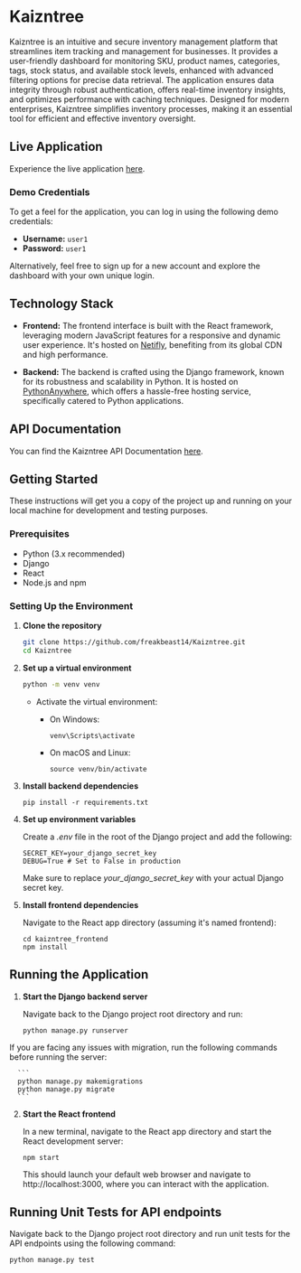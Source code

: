 # Kaizntree

Kaizntree is an intuitive and secure inventory management platform that streamlines item tracking and management for businesses. It provides a user-friendly dashboard for monitoring SKU, product names, categories, tags, stock status, and available stock levels, enhanced with advanced filtering options for precise data retrieval. The application ensures data integrity through robust authentication, offers real-time inventory insights, and optimizes performance with caching techniques. Designed for modern enterprises, Kaizntree simplifies inventory processes, making it an essential tool for efficient and effective inventory oversight.

## Live Application

Experience the live application [here](https://kaizntree.netlify.app/).

### Demo Credentials

To get a feel for the application, you can log in using the following demo credentials:

- **Username:** `user1`
- **Password:** `user1`

Alternatively, feel free to sign up for a new account and explore the dashboard with your own unique login.

## Technology Stack

- **Frontend:** The frontend interface is built with the React framework, leveraging modern JavaScript features for a responsive and dynamic user experience. It's hosted on [Netifly](https://www.netlify.com/), benefiting from its global CDN and high performance.

- **Backend:** The backend is crafted using the Django framework, known for its robustness and scalability in Python. It is hosted on [PythonAnywhere](https://www.pythonanywhere.com/), which offers a hassle-free hosting service, specifically catered to Python applications.

## API Documentation

You can find the Kaizntree API Documentation [here](https://documenter.getpostman.com/view/16414670/2sA2r3b6WY).

## Getting Started

These instructions will get you a copy of the project up and running on your local machine for development and testing purposes.

### Prerequisites

- Python (3.x recommended)
- Django
- React
- Node.js and npm

### Setting Up the Environment

1. **Clone the repository**

    ```bash
    git clone https://github.com/freakbeast14/Kaizntree.git
    cd Kaizntree
    ```
2. **Set up a virtual environment**

    ```bash
    python -m venv venv
    ```
    - Activate the virtual environment:
      - On Windows:
        
          ```
          venv\Scripts\activate
          ```
      - On macOS and Linux:
        
          ```
          source venv/bin/activate
          ```
3. **Install backend dependencies**

      ```
      pip install -r requirements.txt
      ```
4. **Set up environment variables**

   Create a _.env_ file in the root of the Django project and add the following:

      ```
      SECRET_KEY=your_django_secret_key
      DEBUG=True # Set to False in production
      ```
   Make sure to replace _your_django_secret_key_ with your actual Django secret key.
6. **Install frontend dependencies**

   Navigate to the React app directory (assuming it's named frontend):
      ```
      cd kaizntree_frontend
      npm install
      ```

## Running the Application

1. **Start the Django backend server**

   Navigate back to the Django project root directory and run:
   
      ```
      python manage.py runserver
      ```
  If you are facing any issues with migration, run the following commands before running the server:
  
      ```
      python manage.py makemigrations
      python manage.py migrate
      ```
2. **Start the React frontend**

   In a new terminal, navigate to the React app directory and start the React development server:
   
      ```
      npm start
      ```
   This should launch your default web browser and navigate to http://localhost:3000, where you can interact with the application.

## Running Unit Tests for API endpoints

Navigate back to the Django project root directory and run unit tests for the API endpoints using the following command:

```
python manage.py test
```
